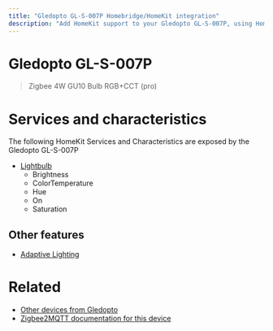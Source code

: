 ```yaml
---
title: "Gledopto GL-S-007P Homebridge/HomeKit integration"
description: "Add HomeKit support to your Gledopto GL-S-007P, using Homebridge, Zigbee2MQTT and homebridge-z2m."
---
```

<!---
This file has been GENERATED using src/docgen/docgen.ts
DO NOT EDIT THIS FILE MANUALLY!
-->
# Gledopto GL-S-007P
> Zigbee 4W GU10 Bulb RGB+CCT (pro)


# Services and characteristics
The following HomeKit Services and Characteristics are exposed by
the Gledopto GL-S-007P

* [Lightbulb](../../light.md)
  * Brightness
  * ColorTemperature
  * Hue
  * On
  * Saturation


## Other features
* [Adaptive Lighting](../../light.md)


# Related
* [Other devices from Gledopto](../index.md#gledopto)
* [Zigbee2MQTT documentation for this device](https://www.zigbee2mqtt.io/devices/GL-S-007P.html)